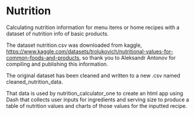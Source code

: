 # Nutrition
Calculating nutrition information for menu items or home recipes with a dataset of nutrition info of basic products.

The dataset nutrition.csv was downloaded from kaggle, https://www.kaggle.com/datasets/trolukovich/nutritional-values-for-common-foods-and-products,
so thank you to Aleksandr Antonov for compiling and publishing this information.

The original dataset has been cleaned and written to a new .csv named cleaned_nutrition_data.

That data is used by nutrition_calculator_one to create an html app using Dash that collects user inputs for ingredients
and serving size to produce a table of nutrition values and charts of those values for the inputted recipe.